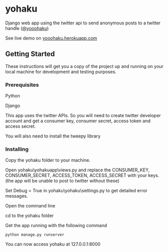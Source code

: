 # yohaku

Django web app using the twitter api to send anonymous posts to a twitter handle ([@yooohaku](https://twitter.com/yooohaku))

See live demo on [yooohaku.herokuapp.com](http://yooohaku.herokuapp.com)

## Getting Started

These instructions will get you a copy of the project up and running on your local machine for development and testing purposes.

### Prerequisites

Python

Django

This app uses the twitter APIs. So you will need to create twitter developer account and get a consumer key, consumer secret, access token and access secret.

You will also need to install the tweepy library

### Installing

Copy the yohaku folder to your machine.

Open yohaku\yohakuapp\views.py and replace the CONSUMER_KEY, CONSUMER_SECRET, ACCESS_TOKEN, ACCESS_SECRET with your keys. (the app will be unable to post to twitter without these)

Set Debug = True in yohaku\yohaku\settings.py to get detailed error messages.

Open the command line

cd to the yohaku folder

Get the app running with the following command

```
python manage.py runserver
```

You can now access yohaku at 127.0.0.1:8000

